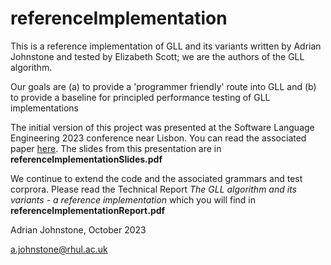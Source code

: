 # referenceImplementation
This is a reference implementation of GLL and its variants written by Adrian Johnstone and tested by Elizabeth Scott; we are the authors of the GLL algorithm.

Our goals are (a) to provide a 'programmer friendly' route into GLL and (b) to provide a baseline for principled performance testing of GLL implementations

The initial version of this project was presented at the Software Language Engineering 2023 conference near Lisbon. You can read the associated paper [here](https://pure.royalholloway.ac.uk/en/publications/a-reference-gll-implementation). The slides from this presentation are in __referenceImplementationSlides.pdf__

We continue to extend the code and the associated grammars and test corprora. Please read the Technical Report _The GLL algorithm and its variants - 
a reference implementation_ which you will find in __referenceImplementationReport.pdf__


Adrian Johnstone, October 2023 

a.johnstone@rhul.ac.uk
